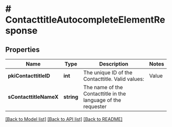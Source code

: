 # # ContacttitleAutocompleteElementResponse

## Properties

Name | Type | Description | Notes
------------ | ------------- | ------------- | -------------
**pkiContacttitleID** | **int** | The unique ID of the Contacttitle.  Valid values:  |Value|Description| |-|-| |1|Ms.| |2|Mr.| |4|(Blank)| |5|Me (For Notaries)| |
**sContacttitleNameX** | **string** | The name of the Contacttitle in the language of the requester |

[[Back to Model list]](../../README.md#models) [[Back to API list]](../../README.md#endpoints) [[Back to README]](../../README.md)
